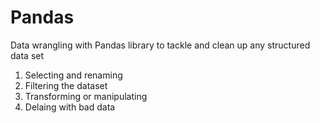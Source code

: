 # Pandas
Data wrangling with Pandas library to tackle and clean up any structured data set

1. Selecting and renaming
2. Filtering the dataset
3. Transforming or manipulating
4. Delaing with bad data
